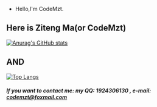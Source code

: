 - Hello,I'm CodeMzt.
## Here is Ziteng Ma(or CodeMzt)
[![Anurag's GitHub stats](https://github-readme-stats.vercel.app/api?username=codemzt)](https://github.com/anuraghazra/github-readme-stats)
## AND
[![Top Langs](https://github-readme-stats.vercel.app/api/top-langs/?username=codemzt)](https://github.com/anuraghazra/github-readme-stats)
##### If you want to contact me: my QQ: 1924306130 , e-mail: codemzt@foxmail.com
